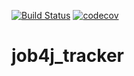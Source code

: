 [![Build Status](https://travis-ci.com/Dmitry8ms/job4j_tracker.svg?branch=master)](https://travis-ci.com/Dmitry8ms/job4j_tracker)
[![codecov](https://codecov.io/gh/Dmitry8ms/job4j_tracker/branch/master/graph/badge.svg)](https://codecov.io/gh/Dmitry8ms/job4j_tracker)
# job4j_tracker